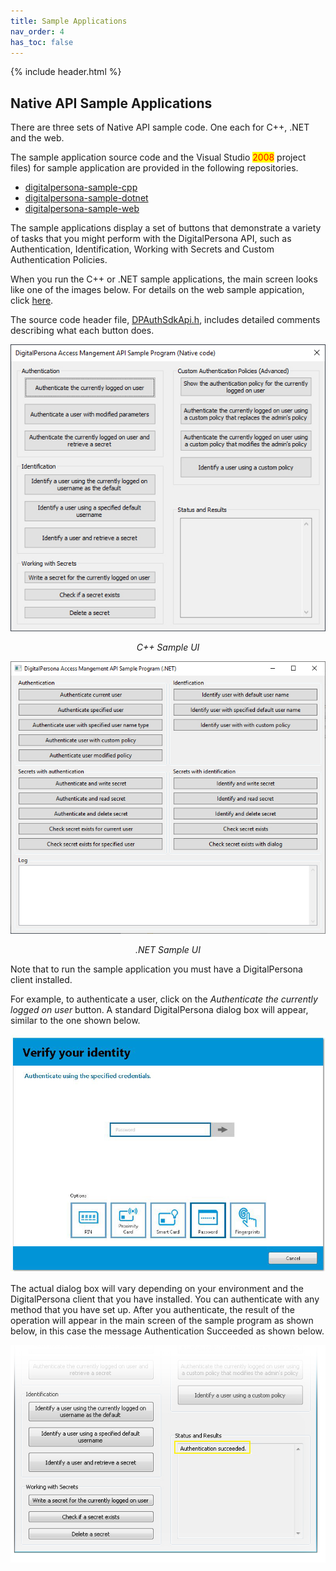 ```yaml
---
title: Sample Applications
nav_order: 4
has_toc: false
---
```


{% include header.html %}

## Native API Sample Applications
There are three sets of Native API sample code. One each for C++, .NET and the web.

The sample application source code and the Visual Studio <mark style="color:Red;">2008</mark> project files) for sample application are provided in the following repositories.

- [digitalpersona-sample-cpp](https://github.com/hidglobal/digitalpersona-sample-cpp)  
- [digitalpersona-sample-dotnet](https://github.com/hidglobal/digitalpersona-sample-dotnet)
- [digitalpersona-sample-web](https://github.com/hidglobal/digitalpersona-sample-web)

The sample applications display a set of buttons that demonstrate a variety of tasks that you might perform with the DigitalPersona API, such as Authentication, Identification, Working with Secrets and Custom Authentication Policies.  

When you run the C++ or .NET sample applications, the main screen looks like one of the images below. For details on the web sample appication, click [here](https://hidglobal.github.io/digitalpersona-sample-web).  

The source code header file, [DPAuthSdkApi.h](https://github.com/hidglobal/digitalpersona-sample-cpp/blob/master/Solution%20Items/DPAuthSdkApi.h), includes detailed comments describing what each button does.

![](assets/Sample1.jpg)  
<p style="text-align: center;font-style:italic;">C++ Sample UI</p>


![](assets/DOT_NETSampleUI.JPG)
<p style="text-align: center;font-style:italic;">.NET Sample UI</p>  

Note that to run the sample application you must have a DigitalPersona client installed.

For example, to authenticate a user, click on the *Authenticate the currently logged on user* button. A standard DigitalPersona dialog box will appear, similar to the one shown below.

![](assets/Verify1.jpg)

The actual dialog box will vary depending on your environment and the DigitalPersona client that you have installed.
You can authenticate with any method that you have set up. After you authenticate, the result of the operation will appear in the main screen of the sample program as shown below, in this case the message Authentication Succeeded as shown below.

![](assets/Verify2.jpg)
